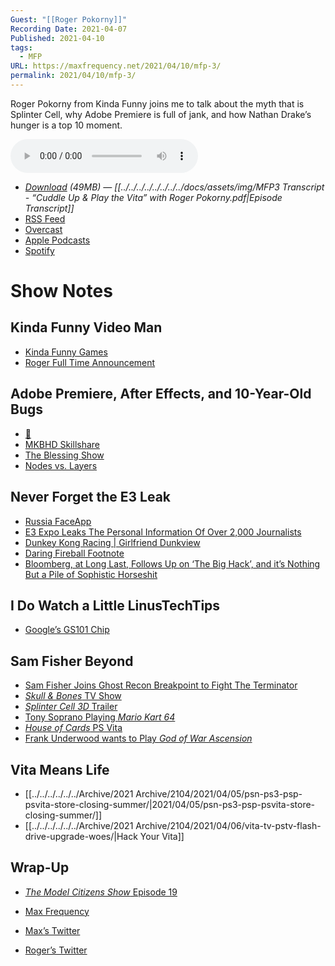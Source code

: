 ```yaml
---
Guest: "[[Roger Pokorny]]"
Recording Date: 2021-04-07
Published: 2021-04-10
tags:
  - MFP
URL: https://maxfrequency.net/2021/04/10/mfp-3/
permalink: 2021/04/10/mfp-3/
---
```

Roger Pokorny from Kinda Funny joins me to talk about the myth that is Splinter Cell, why Adobe Premiere is full of jank, and how Nathan Drake’s hunger is a top 10 moment.

<audio controls>
  <source src="https://traffic.libsyn.com/maxfrequency/MF03_Final.mp3">
</audio>

- *[Download](https://traffic.libsyn.com/maxfrequency/MF03_Final.mp3) (49MB)  — [[../../../../../../../../docs/assets/img/MFP3 Transcript - “Cuddle Up & Play the Vita” with Roger Pokorny.pdf|Episode Transcript]]*
- [RSS Feed](https://maxfrequency.libsyn.com/rss)
- [Overcast](https://overcast.fm/itunes1557043396)
- [Apple Podcasts](https://podcasts.apple.com/us/podcast/the-max-frequency-podcast/id1557043396)
- [Spotify](https://open.spotify.com/show/3W1LwBNmhZ6s5QmQViWXKn)

# Show Notes
## Kinda Funny Video Man

- [Kinda Funny Games](https://www.youtube.com/user/KindaFunnyGames)
- [Roger Full Time Announcement ](https://youtube.com/watch?v=tRgQJMJkeTc&t=597)
## Adobe Premiere, After Effects, and 10-Year-Old Bugs

- [👀](https://twitter.com/MaxRoberts143/status/1377070338866094082)
- [MKBHD Skillshare](https://www.skillshare.com/classes/YouTube-Success-Script-Shoot-Edit-with-MKBHD/731552530/projects)
- [The Blessing Show](https://www.youtube.com/playlist?list=PLy3mMHt2i7RLBXvd6fU-uDjPhURtgOEqw)
- [Nodes vs. Layers](https://www.videomaker.com/article/c3/17836-nodes-vs-layers)
## Never Forget the E3 Leak

- [Russia FaceApp](https://www.forbes.com/sites/kateoflahertyuk/2019/12/03/fbi-faceapp-investigation-confirms-threat-from-apps-developed-in-russia/?sh=3cbaedb945bc)
- [E3 Expo Leaks The Personal Information Of Over 2,000 Journalists](https://kotaku.com/e3-expo-leaks-the-personal-information-of-over-2-000-jo-1836936908)
- [Dunkey Kong Racing | Girlfriend Dunkview](https://youtu.be/DHEERJKqLzA)
- [Daring Fireball Footnote](https://daringfireball.net/2020/05/bloomberg_publishes_clickbait_in_break_from_rivals#fn1-2020-05-13)
- [Bloomberg, at Long Last, Follows Up on ‘The Big Hack’, and it’s Nothing But a Pile of Sophistic Horseshit](https://daringfireball.net/linked/2021/02/12/bloomberg-big-con)
## I Do Watch a Little LinusTechTips

- [Google’s GS101 Chip](https://www.theverge.com/2021/4/2/22364543/google-pixel-6-custom-in-house-processor-gs101-whitechapel-arm-report)
## Sam Fisher Beyond

- [Sam Fisher Joins Ghost Recon Breakpoint to Fight The Terminator](https://youtu.be/YiOAeQnLlpE)
- [*Skull & Bones* TV Show](https://variety.com/2019/gaming/news/ubisoft-developing-skull-bones-tv-show-1203144322/)
- [*Splinter Cell 3D* Trailer](https://youtu.be/BvMXPfIHYvw)
- [Tony Soprano Playing *Mario Kart 64*](https://youtu.be/Kxy-qjy_cGM)
- [*House of Cards* PS Vita](https://youtu.be/sGDgnp7-uck)
- [Frank Underwood wants to Play *God of War Ascension*](https://youtu.be/JKAfKv4uTNA)
## Vita Means Life

- [[../../../../../../Archive/2021 Archive/2104/2021/04/05/psn-ps3-psp-psvita-store-closing-summer/|2021/04/05/psn-ps3-psp-psvita-store-closing-summer/]]
- [[../../../../../../Archive/2021 Archive/2104/2021/04/06/vita-tv-pstv-flash-drive-upgrade-woes/|Hack Your Vita]]
## Wrap-Up

- [*The Model Citizens Show* Episode 19](https://maxfrequency.net/2021/04/05/psn-ps3-psp-psvita-store-closing-summer/)

- [Max Frequency](https://maxfrequency.net/)
- [Max’s Twitter](https://www.twitter.com/MaxRoberts143)
- [Roger’s Twitter](https://www.twitter.com/rogformer)